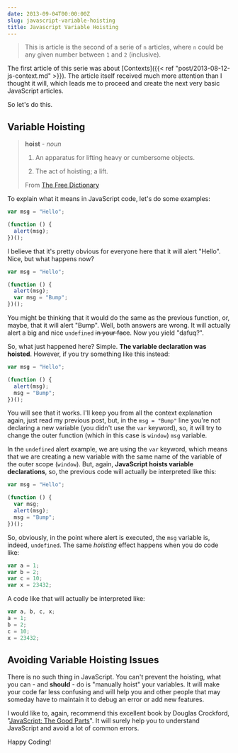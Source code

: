 ```yaml
---
date: 2013-09-04T00:00:00Z
slug: javascript-variable-hoisting
title: Javascript Variable Hoisting
---
```


> This is article is the second of a serie of `n` articles, where `n` could
> be any given number between `1` and `2` (inclusive).

The first article of this serie was about [Contexts]({{< ref "post/2013-08-12-js-context.md" >}}).
The article itself received much more attention than I thought it will, which leads me
to proceed and create the next very basic JavaScript articles.

So let's do this.

## Variable Hoisting

> **hoist** - _noun_
>
> 1. An apparatus for lifting heavy or cumbersome objects.
>
> 2. The act of hoisting; a lift.
>
> From [The Free Dictionary](http://www.thefreedictionary.com/hoist)

To explain what it means in JavaScript code, let's do some examples:

```javascript
var msg = "Hello";

(function () {
  alert(msg);
})();
```

I believe that it's pretty obvious for everyone here that it will
alert "Hello". Nice, but what happens now?

```javascript
var msg = "Hello";

(function () {
  alert(msg);
  var msg = "Bump";
})();
```

You might be thinking that it would do the same as the previous function,
or, maybe, that it will alert "Bump". Well, both answers are wrong. It will
actually alert a big and nice `undefined` ~~in your face~~.
Now you yield "dafuq?".

So, what just happened here? Simple. **The variable declaration was hoisted**.
However, if you try something like this instead:

```javascript
var msg = "Hello";

(function () {
  alert(msg);
  msg = "Bump";
})();
```

You will see that it works. I'll keep you from all the context explanation
again, just read my previous post, but, in the `msg = "Bump"` line you're
not declaring a new variable (you didn't use the `var` keyword), so, it
will try to change the outer function (which in this case is `window`)
`msg` variable.

In the `undefined` alert example, we are using the `var` keyword, which means
that we are creating a new variable with the same name of the variable of the
outer scope (`window`). But, again, **JavaScript hoists variable declarations**,
so, the previous code will actually be interpreted like this:

```javascript
var msg = "Hello";

(function () {
  var msg;
  alert(msg);
  msg = "Bump";
})();
```

So, obviously, in the point where alert is executed, the `msg` variable is,
indeed, `undefined`. The same _hoisting_ effect happens when you do code like:

```javascript
var a = 1;
var b = 2;
var c = 10;
var x = 23432;
```

A code like that will actually be interpreted like:

```javascript
var a, b, c, x;
a = 1;
b = 2;
c = 10;
x = 23432;
```

## Avoiding Variable Hoisting Issues

There is no such thing in JavaScript. You can't prevent the hoisting, what you
can - and **should** - do is "manually hoist" your variables. It will make
your code far less confusing and  will help you and other people that may
someday have to maintain it to debug an error or add new features.

I would like to, again, recommend this excellent book by Douglas Crockford,
"[JavaScript: The Good Parts][book]". It will surely help you to
understand JavaScript and avoid a lot of common errors.

[book]:http://amzn.to/14ZmSmZ

Happy Coding!
